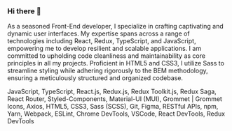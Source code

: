 ### Hi there 👋
As a seasoned Front-End developer, I specialize in crafting captivating and dynamic user interfaces. My expertise spans across a range of technologies including React, Redux, TypeScript, and JavaScript, empowering me to develop resilient and scalable applications. I am committed to upholding code cleanliness and maintainability as core principles in all my projects. Proficient in HTML5 and CSS3, I utilize Sass to streamline styling while adhering rigorously to the BEM methodology, ensuring a meticulously structured and organized codebase.



JavaScript, TypeScript, React.js, Redux.js, Redux Toolkit.js, Redux Saga, React Router, Styled-Components, Material-UI (MUI), Grommet | Grommet Icons, Axios, HTML5, CSS3, Sass (SCSS), Git, Figma, RESTful APIs, npm, Yarn, Webpack, ESLint, Chrome DevTools, VSCode, React DevTools, Redux DevTools
